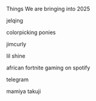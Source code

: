 Things We are bringing into 2025

jelqing

colorpicking ponies

jimcurly

lil shine 

african fortnite gaming on spotify 

telegram

mamiya takuji
